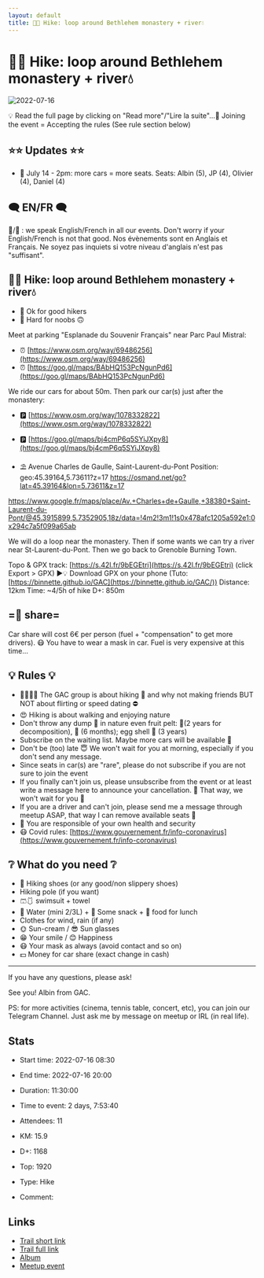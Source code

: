 ```yaml
---
layout: default
title: 🥾🔵 Hike: loop around Bethlehem monastery + river💧
---
```


# 🥾🔵 Hike: loop around Bethlehem monastery + river💧

![2022-07-16](/Stats/img/orig/2022-07-16.jpg)

💡 Read the full page by clicking on "Read more"/"Lire la suite"...💜
Joining the event = Accepting the rules (See rule section below)

## ⭐⭐ Updates ⭐⭐

* 📅 July 14 - 2pm: more cars = more seats. Seats: Albin (5), JP (4), Olivier (4), Daniel (4)

## 🗨️ EN/FR 🗨️
🦅/🐓 : we speak English/French in all our events. Don't worry if your English/French is not that good. Nos évènements sont en Anglais et Français. Ne soyez pas inquiets si votre niveau d'anglais n'est pas "suffisant".

## 🥾🔵 Hike: loop around Bethlehem monastery + river💧

* 🔵 Ok for good hikers
* 🔴 Hard for noobs 🙃

Meet at parking "Esplanade du Souvenir Français" near Parc Paul Mistral:

* ⏰ [https://www.osm.org/way/69486256](https://www.osm.org/way/69486256)
* ⏰ [https://goo.gl/maps/BAbHQ153PcNgunPd6](https://goo.gl/maps/BAbHQ153PcNgunPd6)

We ride our cars for about 50m. Then park our car(s) just after the monastery:

* 🅿️ [https://www.osm.org/way/1078332822](https://www.osm.org/way/1078332822)
* 🅿️ [https://goo.gl/maps/bj4cmP6q5SYiJXpy8](https://goo.gl/maps/bj4cmP6q5SYiJXpy8)

* ⛱ Avenue Charles de Gaulle, Saint-Laurent-du-Pont
Position: geo:45.39164,5.73611?z=17
https://osmand.net/go?lat=45.39164&lon=5.73611&z=17

https://www.google.fr/maps/place/Av.+Charles+de+Gaulle,+38380+Saint-Laurent-du-Pont/@45.3915899,5.7352905,18z/data=!4m2!3m1!1s0x478afc1205a592e1:0x294c7a5f099a65ab

We will do a loop near the monastery. Then if some wants we can try a river near St-Laurent-du-Pont. Then we go back to Grenoble Burning Town.

Topo & GPX track: [https://s.42l.fr/9bEGEtri](https://s.42l.fr/9bEGEtri) (click Export > GPX)
▶💡 Download GPX on your phone (Tuto: [https://binnette.github.io/GAC](https://binnette.github.io/GAC/))
Distance: 12km
Time: \~4/5h of hike
D+: 850m

## =🚗 share=
Car share will cost 6€ per person (fuel + "compensation" to get more drivers). 😷 You have to wear a mask in car. Fuel is very expensive at this time...

## 💡 Rules 💡

* 🚶‍♀️🚶‍♂️ The GAC group is about hiking 🥾 and why not making friends BUT NOT about flirting or speed dating ⛔
* 😍 Hiking is about walking and enjoying nature
* Don't throw any dump 🚮 in nature even fruit pelt: 🍌(2 years for decomposition), 🍊 (6 months); egg shell 🥚 (3 years)
* Subscribe on the waiting list. Maybe more cars will be available 🚗
* Don't be (too) late 😇 We won't wait for you at morning, especially if you don't send any message.
* Since seats in car(s) are "rare", please do not subscribe if you are not sure to join the event
* If you finally can't join us, please unsubscribe from the event or at least write a message here to announce your cancellation. 💜 That way, we won't wait for you 💜
* If you are a driver and can't join, please send me a message through meetup ASAP, that way I can remove available seats 🚗
* 💟 You are responsible of your own health and security
* 😷 Covid rules: [https://www.gouvernement.fr/info-coronavirus](https://www.gouvernement.fr/info-coronavirus)

## ❔ What do you need ❔

* 🥾 Hiking shoes (or any good/non slippery shoes)
* Hiking pole (if you want)
* 🩳🩱 swimsuit + towel
* 🧃 Water (mini 2/3L) + 🍫 Some snack + 🥗 food for lunch
* Clothes for wind, rain (if any)
* 🌞 Sun-cream / 😎 Sun glasses
* 😁 Your smile / 😊 Happiness
* 😷 Your mask as always (avoid contact and so on)
* 💵 Money for car share (exact change in cash)

***

If you have any questions, please ask!

See you! Albin from GAC.

PS: for more activities (cinema, tennis table, concert, etc), you can join our Telegram Channel. Just ask me by message on meetup or IRL (in real life).

## Stats

- Start time: 2022-07-16 08:30
- End time: 2022-07-16 20:00
- Duration: 11:30:00
- Time to event: 2 days, 7:53:40
- Attendees: 11

- KM: 15.9
- D+: 1168
- Top: 1920
- Type: Hike
- Comment: 

## Links

- [Trail short link](https://s.42l.fr/mApBdQUn)
- [Trail full link]()
- [Album](https://binnette.github.io/GacImg2022/2022-07-16-🥾🔵-Hike-loop-around-Bethlehem-monastery-river💧.html)
- [Meetup event](https://www.meetup.com/grenoble-adventure-club-english-french/events/287171281/)
